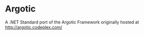 # Argotic
A .NET Standard port of the Argotic Framework originally hosted at http://argotic.codeplex.com/
